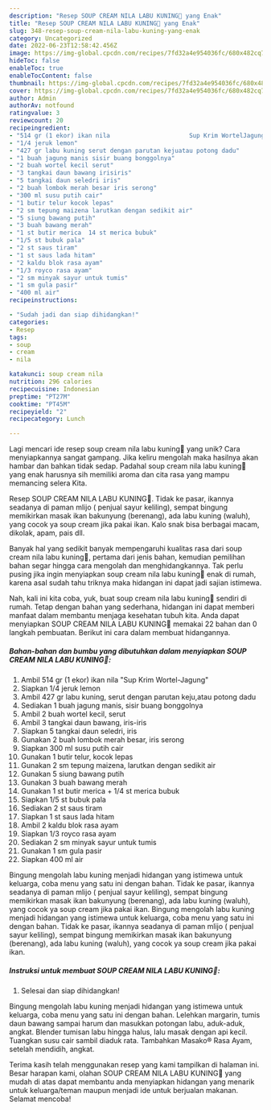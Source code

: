 ```yaml
---
description: "Resep SOUP CREAM NILA LABU KUNING💝 yang Enak"
title: "Resep SOUP CREAM NILA LABU KUNING💝 yang Enak"
slug: 348-resep-soup-cream-nila-labu-kuning-yang-enak
category: Uncategorized
date: 2022-06-23T12:58:42.456Z
image: https://img-global.cpcdn.com/recipes/7fd32a4e954036fc/680x482cq70/soup-cream-nila-labu-kuning-foto-resep-utama.jpg
hideToc: false
enableToc: true
enableTocContent: false
thumbnail: https://img-global.cpcdn.com/recipes/7fd32a4e954036fc/680x482cq70/soup-cream-nila-labu-kuning-foto-resep-utama.jpg
cover: https://img-global.cpcdn.com/recipes/7fd32a4e954036fc/680x482cq70/soup-cream-nila-labu-kuning-foto-resep-utama.jpg
author: Admin
authorAv: notfound
ratingvalue: 3
reviewcount: 20
recipeingredient:
- "514 gr (1 ekor) ikan nila                      Sup Krim WortelJagung"
- "1/4 jeruk lemon"
- "427 gr labu kuning serut dengan parutan kejuatau potong dadu"
- "1 buah jagung manis sisir buang bonggolnya"
- "2 buah wortel kecil serut"
- "3 tangkai daun bawang irisiris"
- "5 tangkai daun seledri iris"
- "2 buah lombok merah besar iris serong"
- "300 ml susu putih cair"
- "1 butir telur kocok lepas"
- "2 sm tepung maizena larutkan dengan sedikit air"
- "5 siung bawang putih"
- "3 buah bawang merah"
- "1 st butir merica  14 st merica bubuk"
- "1/5 st bubuk pala"
- "2 st saus tiram"
- "1 st saus lada hitam"
- "2 kaldu blok rasa ayam"
- "1/3 royco rasa ayam"
- "2 sm minyak sayur untuk tumis"
- "1 sm gula pasir"
- "400 ml air"
recipeinstructions:

- "Sudah jadi dan siap dihidangkan!"
categories:
- Resep
tags:
- soup
- cream
- nila

katakunci: soup cream nila 
nutrition: 296 calories
recipecuisine: Indonesian
preptime: "PT27M"
cooktime: "PT45M"
recipeyield: "2"
recipecategory: Lunch

---
```





Lagi mencari ide resep soup cream nila labu kuning💝 yang unik? Cara menyiapkannya sangat gampang. Jika keliru mengolah maka hasilnya akan hambar dan bahkan tidak sedap. Padahal soup cream nila labu kuning💝 yang enak harusnya sih memiliki aroma dan cita rasa yang mampu memancing selera Kita.





Resep SOUP CREAM NILA LABU KUNING💝. Tidak ke pasar, ikannya seadanya di paman mlijo ( penjual sayur keliling), sempat bingung memikirkan masak ikan bakunyung (berenang), ada labu kuning (waluh), yang cocok ya soup cream jika pakai ikan. Kalo snak bisa berbagai macam, dikolak, apam, pais dll.

Banyak hal yang sedikit banyak mempengaruhi kualitas rasa dari soup cream nila labu kuning💝, pertama dari jenis bahan, kemudian pemilihan bahan segar hingga cara mengolah dan menghidangkannya. Tak perlu pusing jika ingin menyiapkan soup cream nila labu kuning💝 enak di rumah, karena asal sudah tahu triknya maka hidangan ini dapat jadi sajian istimewa.






Nah, kali ini kita coba, yuk, buat soup cream nila labu kuning💝 sendiri di rumah. Tetap dengan bahan yang sederhana, hidangan ini dapat memberi manfaat dalam membantu menjaga kesehatan tubuh kita. Anda dapat menyiapkan SOUP CREAM NILA LABU KUNING💝 memakai 22 bahan dan 0 langkah pembuatan. Berikut ini cara dalam membuat hidangannya.

<!--inarticleads1-->

##### Bahan-bahan dan bumbu yang dibutuhkan dalam menyiapkan SOUP CREAM NILA LABU KUNING💝:

1. Ambil 514 gr (1 ekor) ikan nila                      &#34;Sup Krim Wortel-Jagung&#34;
1. Siapkan 1/4 jeruk lemon
1. Ambil 427 gr labu kuning, serut dengan parutan keju,atau potong dadu
1. Sediakan 1 buah jagung manis, sisir buang bonggolnya
1. Ambil 2 buah wortel kecil, serut
1. Ambil 3 tangkai daun bawang, iris-iris
1. Siapkan 5 tangkai daun seledri, iris
1. Gunakan 2 buah lombok merah besar, iris serong
1. Siapkan 300 ml susu putih cair
1. Gunakan 1 butir telur, kocok lepas
1. Gunakan 2 sm tepung maizena, larutkan dengan sedikit air
1. Gunakan 5 siung bawang putih
1. Gunakan 3 buah bawang merah
1. Gunakan 1 st butir merica + 1/4 st merica bubuk
1. Siapkan 1/5 st bubuk pala
1. Sediakan 2 st saus tiram
1. Siapkan 1 st saus lada hitam
1. Ambil 2 kaldu blok rasa ayam
1. Siapkan 1/3 royco rasa ayam
1. Sediakan 2 sm minyak sayur untuk tumis
1. Gunakan 1 sm gula pasir
1. Siapkan 400 ml air


Bingung mengolah labu kuning menjadi hidangan yang istimewa untuk keluarga, coba menu yang satu ini dengan bahan. Tidak ke pasar, ikannya seadanya di paman mlijo ( penjual sayur keliling), sempat bingung memikirkan masak ikan bakunyung (berenang), ada labu kuning (waluh), yang cocok ya soup cream jika pakai ikan. Bingung mengolah labu kuning menjadi hidangan yang istimewa untuk keluarga, coba menu yang satu ini dengan bahan. Tidak ke pasar, ikannya seadanya di paman mlijo ( penjual sayur keliling), sempat bingung memikirkan masak ikan bakunyung (berenang), ada labu kuning (waluh), yang cocok ya soup cream jika pakai ikan. 

<!--inarticleads2-->

##### Instruksi untuk membuat SOUP CREAM NILA LABU KUNING💝:


1. Selesai dan siap dihidangkan!

Bingung mengolah labu kuning menjadi hidangan yang istimewa untuk keluarga, coba menu yang satu ini dengan bahan. Lelehkan margarin, tumis daun bawang sampai harum dan masukkan potongan labu, aduk-aduk, angkat. Blender tumisan labu hingga halus, lalu masak dengan api kecil. Tuangkan susu cair sambil diaduk rata. Tambahkan Masako® Rasa Ayam, setelah mendidih, angkat. 

Terima kasih telah menggunakan resep yang kami tampilkan di halaman ini. Besar harapan kami, olahan SOUP CREAM NILA LABU KUNING💝 yang mudah di atas dapat membantu anda menyiapkan hidangan yang menarik untuk keluarga/teman maupun menjadi ide untuk berjualan makanan. Selamat mencoba!
